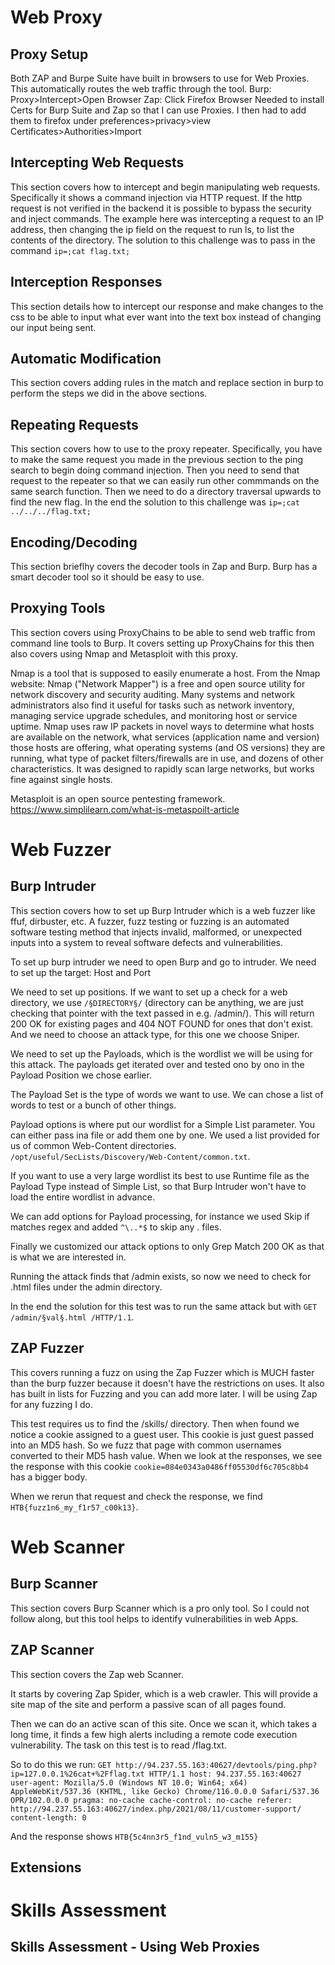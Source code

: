 # Web Proxy

## Proxy Setup

Both ZAP and Burpe Suite have built in browsers to use for Web Proxies. This automatically routes the web traffic through the tool. Burp: Proxy>Intercept>Open Browser Zap: Click Firefox Browser
Needed to install Certs for Burp Suite and Zap so that I can use Proxies. I then had to add them to firefox under preferences>privacy>view Certificates>Authorities>Import

## Intercepting Web Requests

This section covers how to intercept and begin manipulating web requests. Specifically it shows a command injection via HTTP request. If the http request is not verified in the backend it is possible to bypass the security and inject commands. The example here was intercepting a request to an IP address, then changing the ip field on the request to run ls, to list the contents of the directory. The solution to this challenge was to pass in the command `ip=;cat flag.txt;`

## Interception Responses

This section details how to intercept our response and make changes to the css to be able to input what ever want into the text box instead of changing our input being sent.

## Automatic Modification

This section covers adding rules in the match and replace section in burp to perform the steps we did in the above sections.

## Repeating Requests

This section covers how to use to the proxy repeater. Specifically, you have to make the same request you made in the previous section to the ping search to begin doing command injection. Then you need to send that request to the repeater so that we can easily run other commmands on the same search function. Then we need to do a directory traversal upwards to find the new flag. In the end the solution to this challenge was `ip=;cat ../../../flag.txt;`

## Encoding/Decoding

This section brieflhy covers the decoder tools in Zap and Burp. Burp has a smart decoder tool so it should be easy to use.

## Proxying Tools

This section covers using ProxyChains to be able to send web traffic from command line tools to Burp. It covers setting up ProxyChains for this then also covers using Nmap and Metasploit with this proxy.

Nmap is a tool that is supposed to easily enumerate a host. From the Nmap website:
Nmap ("Network Mapper") is a free and open source utility for network discovery and security auditing. Many systems and network administrators also find it useful for tasks such as network inventory, managing service upgrade schedules, and monitoring host or service uptime. Nmap uses raw IP packets in novel ways to determine what hosts are available on the network, what services (application name and version) those hosts are offering, what operating systems (and OS versions) they are running, what type of packet filters/firewalls are in use, and dozens of other characteristics. It was designed to rapidly scan large networks, but works fine against single hosts.

Metasploit is an open source pentesting framework. https://www.simplilearn.com/what-is-metaspoilt-article

# Web Fuzzer

## Burp Intruder

This section covers how to set up Burp Intruder which is a web fuzzer like ffuf, dirbuster, etc. A fuzzer, fuzz testing or fuzzing is an automated software testing method that injects invalid, malformed, or unexpected inputs into a system to reveal software defects and vulnerabilities.

To set up burp intruder we need to open Burp and go to intruder. We need to set up the target:
Host and Port

We need to set up positions. If we want to set up a check for a web directory, we use `/§DIRECTORY§/` (directory can be anything, we are just checking that pointer with the text passed in e.g. /admin/). This will return 200 OK for existing pages and 404 NOT FOUND for ones that don't exist. And we need to choose an attack type, for this one we choose Sniper.

We need to set up the Payloads, which is the wordlist we will be using for this attack. The payloads get iterated over and tested ono by ono in the Payload Position we chose earlier. 

The Payload Set is the type of words we want to use. We can chose a list of words to test or a bunch of other things.

Payload options is where put our wordlist for a Simple List parameter. You can either pass ina file or add them one by one. We used a list provided for us of common Web-Content directories. `/opt/useful/SecLists/Discovery/Web-Content/common.txt`.

If you want to use a very large wordlist its best to use Runtime file as the Payload Type instead of Simple List, so that Burp Intruder won't have to load the entire wordlist in advance.

We can add options for Payload processing, for instance we used Skip if matches regex and added `^\..*$` to skip any . files.

Finally we customized our attack options to only Grep Match 200 OK as that is what we are interested in.

Running the attack finds that /admin exists, so now we need to check for .html files under the admin directory.

In the end the solution for this test was to run the same attack but with `GET /admin/§val§.html /HTTP/1.1`.

## ZAP Fuzzer

This covers running a fuzz on using the Zap Fuzzer which is MUCH faster than the burp fuzzer because it doesn't have the restrictions on uses. It also has built in lists for Fuzzing and you can add more later. I will be using Zap for any fuzzing I do. 

This test requires us to find the /skills/ directory. Then when found we notice a cookie assigned to a guest user. This cookie is just guest passed into an MD5 hash. So we fuzz that page with common usernames converted to their MD5 hash value. When we look at the responses, we see the response with this cookie `cookie=084e0343a0486ff05530df6c705c8bb4` has a bigger body.

When we rerun that request and check the response, we find `HTB{fuzz1n6_my_f1r57_c00k13}`.

# Web Scanner

## Burp Scanner

This section covers Burp Scanner which is a pro only tool. So I could not follow along, but this tool helps to identify vulnerabilities in web Apps.

## ZAP Scanner

This section covers the Zap web Scanner. 

It starts by covering Zap Spider, which is a web crawler. This will provide a site map of the site and perform a passive scan of all pages found.

Then we can do an active scan of this site. Once we scan it, which takes a long time, it finds a few high alerts including a remote code execution vulnerability. The task on this test is to read /flag.txt.

So to do this we run:
`GET http://94.237.55.163:40627/devtools/ping.php?ip=127.0.0.1%26cat+%2Fflag.txt HTTP/1.1
host: 94.237.55.163:40627
user-agent: Mozilla/5.0 (Windows NT 10.0; Win64; x64) AppleWebKit/537.36 (KHTML, like Gecko) Chrome/116.0.0.0 Safari/537.36 OPR/102.0.0.0
pragma: no-cache
cache-control: no-cache
referer: http://94.237.55.163:40627/index.php/2021/08/11/customer-support/
content-length: 0
`

And the response shows `HTB{5c4nn3r5_f1nd_vuln5_w3_m155}`
## Extensions

# Skills Assessment

## Skills Assessment - Using Web Proxies
